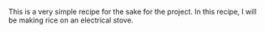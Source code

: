 This is a very simple recipe for the sake for the project.
In this recipe, I will be making rice on an electrical stove.